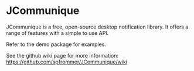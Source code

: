 # JCommunique

JCommunique is a free, open-source desktop notification library.  It offers a range of features with a simple to use API.

Refer to the demo package for examples.

See the github wiki page for more information:
https://github.com/spfrommer/JCommunique/wiki